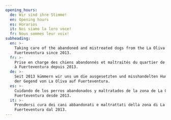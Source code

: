 ```yaml
---
opening_hours:
  de: Wir sind ihre Stimme!
  en: Opening hours
  es: Horarios
  it: Noi siamo la loro voce!
  fr: Nous sommes leur voix!
subheading:
  en: >-
    Taking care of the abandoned and mistreated dogs from the La Oliva area of
    Fuerteventura since 2013.
  fr: >-
    Prise en charge des chiens abandonnés et maltraités du quartier de La Oliva
    à Fuerteventura depuis 2013.
  de: >-
    Seit 2013 kümmern wir uns um die ausgesetzten und misshandelten Hunde aus
    der Gegend von La Oliva auf Fuerteventura.
  es: >-
    Cuidando de los perros abandonados y maltratados de la zona de La Oliva en
    Fuerteventura desde 2013.
  it: >-
    Prendersi cura dei cani abbandonati e maltrattati della zona di La Oliva di
    Fuerteventura dal 2013.
---
```

